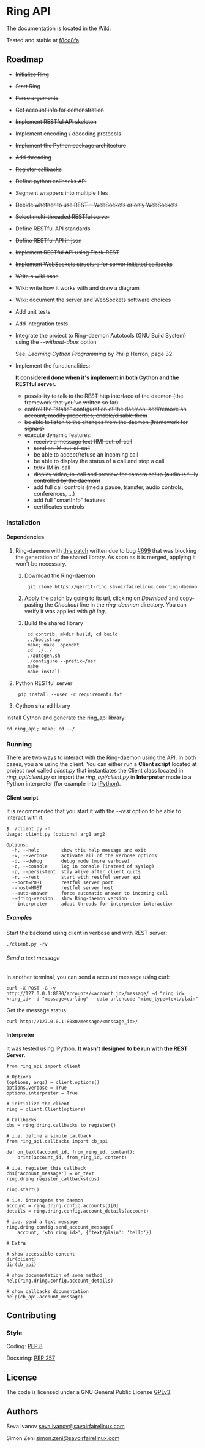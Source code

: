 # Ring API

The documentation is located in the [Wiki](https://github.com/sevaivanov/ring-api/wiki).

Tested and stable at [f8cd8fa](https://github.com/sevaivanov/ring-api/commit/f8cd8fabc9ed2973fe4ca9935b423012e56c70bf).

## Roadmap

* ~~Initialize Ring~~
* ~~Start Ring~~
* ~~Parse arguments~~
* ~~Get account info for demonstration~~
* ~~Implement RESTful API skeleton~~
* ~~Implement encoding / decoding protocols~~
* ~~Implement the Python package architecture~~
* ~~Add threading~~
* ~~Register callbacks~~
* ~~Define python callbacks API~~
* Segment wrappers into multiple files
* ~~Decide whether to use REST + WebSockets or only WebSockets~~
* ~~Select multi-threaded RESTful server~~
* ~~Define RESTful API standards~~
* ~~Define RESTful API in json~~
* ~~Implement RESTful API using Flask-REST~~
* ~~Implement WebSockets structure for server initiated callbacks~~
* ~~Write a wiki base~~
* Wiki: write how it works with and draw a diagram
* Wiki: document the server and WebSockets software choices
* Add unit tests
* Add integration tests
* Integrate the project to Ring-daemon Autotools (GNU Build System) using the *--without-dbus* option

    See: *Learning Cython Programming* by Philip Herron, page 32.

* Implement the functionalities:

    **It considered done when it's implement in both Cython and the RESTful server.**

    - ~~possibility to talk to the REST http interface of the daemon (the framework that you've written so far)~~
    - ~~control the "static" configuration of the daemon: add/remove an account, modify properties, enable/disable them~~
    - ~~be able to listen to the changes from the daemon (framework for signals)~~
    - execute dynamic features:
      - ~~receive a message text (IM) out-of-call~~
      - ~~send an IM out-of-call~~
      - be able to accept/refuse an incoming call
      - be able to display the status of a call and stop a call
      - tx/rx IM in-call
      - ~~display video, in-call and preview for camera setup (audio is fully controlled by the daemon)~~
      - add full call controls (media pause, transfer, audio controls, conferences, ...)
      - add full "smartInfo" features
      - ~~certificates controls~~

### Installation

#### Dependencies

1. Ring-daemon with [this patch](https://gerrit-ring.savoirfairelinux.com/#/c/4327/) written due to bug [#699](https://tuleap.ring.cx/plugins/tracker/?aid=699) that was blocking the generation of the shared library. As soon as it is merged, applying it won't be necessary.

    1. Download the Ring-daemon

            git clone https://gerrit-ring.savoirfairelinux.com/ring-daemon

    2. Apply the patch by going to its url, clicking on *Download* and copy-pasting the *Checkout* line in the *ring-daemon* directory. You can verify it was applied with *git log*.

    3. Build the shared library

            cd contrib; mkdir build; cd build
            ../bootstrap
            make; make .opendht
            cd ../../
            ./autogen.sh
            ./configure --prefix=/usr
            make
            make install

2. Python RESTful server

        pip install --user -r requirements.txt

3. Cython shared library

Install Cython and generate the ring_api library:

    cd ring_api; make; cd ../

### Running

There are two ways to interact with the Ring-daemon using the API. In both cases, you are using the client. You can either run a **Client script** located at project root called *client.py* that instantiates the Client class located in *ring_api/client.py* or import the *ring_api/client.py* in **Interpreter** mode to a Python interpreter (for example into [IPython](http://ipython.org/)).

#### Client script

It is recommended that you start it with the *--rest* option to be able to interact with it.

    $ ./client.py -h
    Usage: client.py [options] arg1 arg2

    Options:
      -h, --help        show this help message and exit
      -v, --verbose     activate all of the verbose options
      -d, --debug       debug mode (more verbose)
      -c, --console     log in console (instead of syslog)
      -p, --persistent  stay alive after client quits
      -r, --rest        start with restful server api
      --port=PORT       restful server port
      --host=HOST       restful server host
      --auto-answer     force automatic answer to incoming call
      --dring-version   show Ring-daemon version
      --interpreter     adapt threads for interpreter interaction

##### Examples

Start the backend using client in verbose and with REST server:

    ./client.py -rv

###### Send a text message

In another terminal, you can send a account message using curl:

    curl -X POST -G -v http://127.0.0.1:8080/accounts/<account_id>/message/ -d "ring_id=<ring_id> -d "message=curling" --data-urlencode "mime_type=text/plain"

Get the message status:

    curl http://127.0.0.1:8080/message/<message_id>/

#### Interpreter

It was tested using IPython. **It wasn't designed to be run with the REST Server.**

    from ring_api import client

    # Options
    (options, args) = client.options()
    options.verbose = True
    options.interpreter = True

    # initialize the client
    ring = client.Client(options)

    # Callbacks
    cbs = ring.dring.callbacks_to_register()

    # i.e. define a simple callback
    from ring_api.callbacks import cb_api

    def on_text(account_id, from_ring_id, content):
        print(account_id, from_ring_id, content)

    # i.e. register this callback
    cbs['account_message'] = on_text
    ring.dring.register_callbacks(cbs)

    ring.start()

    # i.e. interogate the daemon
    account = ring.dring.config.accounts()[0]
    details = ring.dring.config.account_details(account)

    # i.e. send a text message
    ring.dring.config.send_account_message(
        account, '<to_ring_id>', {'text/plain': 'hello'})

    # Extra

    # show accessible content
    dir(client)
    dir(cb_api)

    # show documentation of some method
    help(ring.dring.config.account_details)

    # show callbacks documentation
    help(cb_api.account_message)

## Contributing

### Style

Coding: [PEP 8](https://www.python.org/dev/peps/pep-0008/)

Docstring: [PEP 257](https://www.python.org/dev/peps/pep-0257/)

## License

The code is licensed under a GNU General Public License [GPLv3](http://www.gnu.org/licenses/gpl.html).

## Authors

Seva Ivanov seva.ivanov@savoirfairelinux.com

Simon Zeni  simon.zeni@savoirfairelinux.com
